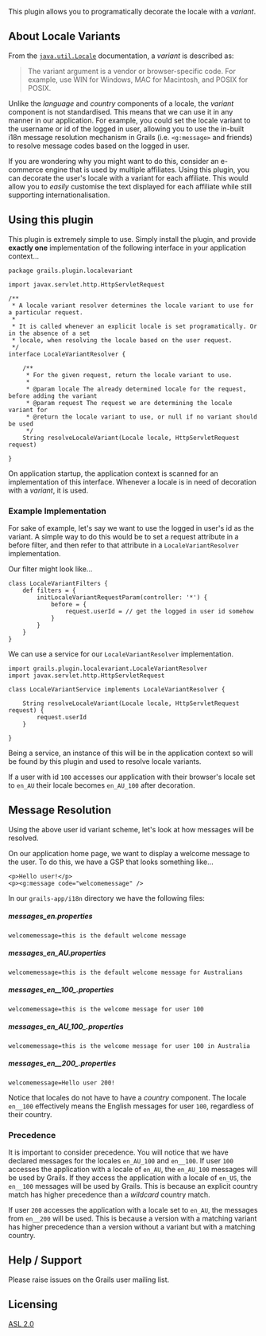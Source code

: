 This plugin allows you to programatically decorate the locale with a *variant*. 

## About Locale Variants

From the [`java.util.Locale`](http://download.oracle.com/javase/6/docs/api/java/util/Locale.html "Locale (Java Platform SE 6)") documentation, a *variant* is described as:

> The variant argument is a vendor or browser-specific code. For example, use WIN for Windows, MAC for Macintosh, and POSIX for POSIX. 

Unlike the *language* and *country* components of a locale, the *variant* component is not standardised. This means that we can use it in any manner in our application. For example, you could set the locale variant to the username or id of the logged in user, allowing you to use the in-built i18n message resolution mechanism in Grails (i.e. `<g:message>` and friends) to resolve message codes based on the logged in user.

If you are wondering why you might want to do this, consider an e-commerce engine that is used by multiple affiliates. Using this plugin, you can decorate the user's locale with a variant for each affiliate. This would allow you to *easily* customise the text displayed for each affiliate while still supporting internationalisation.

## Using this plugin

This plugin is extremely simple to use. Simply install the plugin, and provide **exactly one** implementation of the following interface in your application context…

    package grails.plugin.localevariant

    import javax.servlet.http.HttpServletRequest

    /**
     * A locale variant resolver determines the locale variant to use for a particular request.
     * 
     * It is called whenever an explicit locale is set programatically. Or in the absence of a set
     * locale, when resolving the locale based on the user request.
     */
    interface LocaleVariantResolver {
        
        /**
         * For the given request, return the locale variant to use.
         * 
         * @param locale The already determined locale for the request, before adding the variant
         * @param request The request we are determining the locale variant for
         * @return the locale variant to use, or null if no variant should be used 
         */
        String resolveLocaleVariant(Locale locale, HttpServletRequest request)

    }

On application startup, the application context is scanned for an implementation of this interface. Whenever a locale is in need of decoration with a *variant*, it is used.

### Example Implementation

For sake of example, let's say we want to use the logged in user's id as the variant. A simple way to do this would be to set a request attribute in a before filter, and then refer to that attribute in a `LocaleVariantResolver` implementation.

Our filter might look like…

    class LocaleVariantFilters {
        def filters = {
            initLocaleVariantRequestParam(controller: '*') {
                before = {
                    request.userId = // get the logged in user id somehow
                }
            }
        }
    }

We can use a service for our `LocaleVariantResolver` implementation.

    import grails.plugin.localevariant.LocaleVariantResolver
    import javax.servlet.http.HttpServletRequest
    
    class LocaleVariantService implements LocaleVariantResolver {

        String resolveLocaleVariant(Locale locale, HttpServletRequest request) {
            request.userId
        }
        
    }

Being a service, an instance of this will be in the application context so will be found by this plugin and used to resolve locale variants.

If a user with id `100` accesses our application with their browser's locale set to `en_AU` their locale becomes `en_AU_100` after decoration.

## Message Resolution

Using the above user id variant scheme, let's look at how messages will be resolved.

On our application home page, we want to display a welcome message to the user. To do this, we have a GSP that looks something like…

    <p>Hello user!</p>
    <p><g:message code="welcomemessage" />

In our `grails-app/i18n` directory we have the following files:

##### messages_en.properties

    welcomemessage=this is the default welcome message

##### messages\_en_AU.properties

    welcomemessage=this is the default welcome message for Australians

##### messages\_en\_\_100_.properties

    welcomemessage=this is the welcome message for user 100

##### messages\_en\_AU\_100_.properties

    welcomemessage=this is the welcome message for user 100 in Australia

##### messages\_en\_\_200_.properties

    welcomemessage=Hello user 200!

Notice that locales do not have to have a *country* component. The locale `en__100` effectively means the English messages for user `100`, regardless of their country. 

### Precedence

It is important to consider precedence. You will notice that we have declared messages for the locales `en_AU_100` and `en__100`. If user `100` accesses the application with a locale of `en_AU`, the `en_AU_100` messages will be used by Grails. If they access the application with a locale of `en_US`, the `en__100` messages will be used by Grails. This is because an explicit country match has higher precedence than a *wildcard* country match.

If user `200` accesses the application with a locale set to `en_AU`, the messages from `en__200` will be used. This is because a version with a matching variant has higher precedence than a version without a variant but with a matching country.

## Help / Support

Please raise issues on the Grails user mailing list.

## Licensing

[ASL 2.0](http://www.apache.org/licenses/LICENSE-2.0.html "Apache License, Version 2.0")